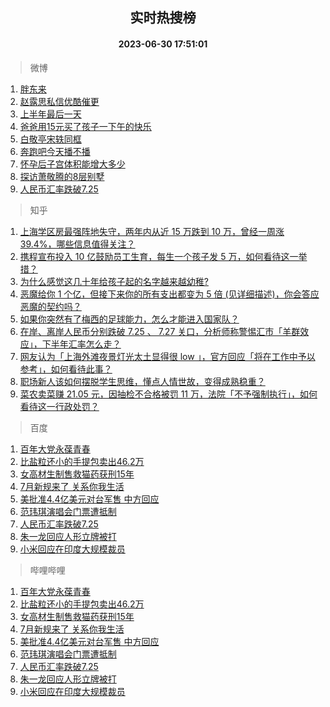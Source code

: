 <div align="center"><h2>实时热搜榜</h2><h4>2023-06-30 17:51:01</h4></div>

> 微博  

1. [胖东来](https://s.weibo.com/weibo?q=%E8%83%96%E4%B8%9C%E6%9D%A5&t=31&band_rank=1&Refer=top)<br />
2. [赵露思私信优酷催更](https://s.weibo.com/weibo?q=%23%E8%B5%B5%E9%9C%B2%E6%80%9D%E7%A7%81%E4%BF%A1%E4%BC%98%E9%85%B7%E5%82%AC%E6%9B%B4%23&t=31&band_rank=2&Refer=top)<br />
3. [上半年最后一天](https://s.weibo.com/weibo?q=%23%E4%B8%8A%E5%8D%8A%E5%B9%B4%E6%9C%80%E5%90%8E%E4%B8%80%E5%A4%A9%23&t=31&band_rank=3&Refer=top)<br />
4. [爸爸用15元买了孩子一下午的快乐](https://s.weibo.com/weibo?q=%23%E7%88%B8%E7%88%B8%E7%94%A815%E5%85%83%E4%B9%B0%E4%BA%86%E5%AD%A9%E5%AD%90%E4%B8%80%E4%B8%8B%E5%8D%88%E7%9A%84%E5%BF%AB%E4%B9%90%23&t=31&band_rank=4&Refer=top)<br />
5. [白敬亭宋轶同框](https://s.weibo.com/weibo?q=%23%E7%99%BD%E6%95%AC%E4%BA%AD%E5%AE%8B%E8%BD%B6%E5%90%8C%E6%A1%86%23&t=31&band_rank=5&Refer=top)<br />
6. [奔跑吧今天播不播](https://s.weibo.com/weibo?q=%23%E5%A5%94%E8%B7%91%E5%90%A7%E4%BB%8A%E5%A4%A9%E6%92%AD%E4%B8%8D%E6%92%AD%23&t=31&band_rank=6&Refer=top)<br />
7. [怀孕后子宫体积能增大多少](https://s.weibo.com/weibo?q=%23%E6%80%80%E5%AD%95%E5%90%8E%E5%AD%90%E5%AE%AB%E4%BD%93%E7%A7%AF%E8%83%BD%E5%A2%9E%E5%A4%A7%E5%A4%9A%E5%B0%91%23&t=31&band_rank=7&Refer=top)<br />
8. [探访萧敬腾的8层别墅](https://s.weibo.com/weibo?q=%23%E6%8E%A2%E8%AE%BF%E8%90%A7%E6%95%AC%E8%85%BE%E7%9A%848%E5%B1%82%E5%88%AB%E5%A2%85%23&t=31&band_rank=8&Refer=top)<br />
9. [人民币汇率跌破7.25](https://s.weibo.com/weibo?q=%23%E4%BA%BA%E6%B0%91%E5%B8%81%E6%B1%87%E7%8E%87%E8%B7%8C%E7%A0%B47.25%23&t=31&band_rank=9&Refer=top)<br />

> 知乎  

1. [上海学区房最强阵地失守，两年内从近 15 万跌到 10 万，曾经一周涨 39.4%，哪些信息值得关注？](https://www.zhihu.com/question/609355451)<br />
2. [携程宣布投入 10 亿鼓励员工生育，每生一个孩子发 5 万，如何看待这一举措？](https://www.zhihu.com/question/609562977)<br />
3. [为什么感觉这几十年给孩子起的名字越来越幼稚?](https://www.zhihu.com/question/608128511)<br />
4. [恶魔给你 1 个亿，但接下来你的所有支出都变为 5 倍 (见详细描述)，你会答应恶魔的契约吗？](https://www.zhihu.com/question/608441800)<br />
5. [如果你突然有了梅西的足球能力，怎么才能进入国家队？](https://www.zhihu.com/question/609482729)<br />
6. [在岸、离岸人民币分别跌破 7.25 、 7.27 关口，分析师称警惕汇市「羊群效应」，下半年汇率怎么走？](https://www.zhihu.com/question/609552420)<br />
7. [网友认为「上海外滩夜景灯光太土显得很 low 」，官方回应「将在工作中予以参考」，如何看待此事？](https://www.zhihu.com/question/609552731)<br />
8. [职场新人该如何摆脱学生思维，懂点人情世故，变得成熟稳重？](https://www.zhihu.com/question/393622464)<br />
9. [菜农卖菜赚 21.05 元，因抽检不合格被罚 11 万，法院「不予强制执行」，如何看待这一行政处罚？](https://www.zhihu.com/question/609558753)<br />

> 百度  

1. [百年大党永葆青春](https://www.baidu.com/s?wd=%E7%99%BE%E5%B9%B4%E5%A4%A7%E5%85%9A%E6%B0%B8%E8%91%86%E9%9D%92%E6%98%A5&sa=fyb_news&rsv_dl=fyb_news)<br />
2. [比盐粒还小的手提包卖出46.2万](https://www.baidu.com/s?wd=%E6%AF%94%E7%9B%90%E7%B2%92%E8%BF%98%E5%B0%8F%E7%9A%84%E6%89%8B%E6%8F%90%E5%8C%85%E5%8D%96%E5%87%BA46.2%E4%B8%87&sa=fyb_news&rsv_dl=fyb_news)<br />
3. [女高材生制售救猫药获刑15年](https://www.baidu.com/s?wd=%E5%A5%B3%E9%AB%98%E6%9D%90%E7%94%9F%E5%88%B6%E5%94%AE%E6%95%91%E7%8C%AB%E8%8D%AF%E8%8E%B7%E5%88%9115%E5%B9%B4&sa=fyb_news&rsv_dl=fyb_news)<br />
4. [7月新规来了 关系你我生活](https://www.baidu.com/s?wd=7%E6%9C%88%E6%96%B0%E8%A7%84%E6%9D%A5%E4%BA%86+%E5%85%B3%E7%B3%BB%E4%BD%A0%E6%88%91%E7%94%9F%E6%B4%BB&sa=fyb_news&rsv_dl=fyb_news)<br />
5. [美批准4.4亿美元对台军售 中方回应](https://www.baidu.com/s?wd=%E7%BE%8E%E6%89%B9%E5%87%864.4%E4%BA%BF%E7%BE%8E%E5%85%83%E5%AF%B9%E5%8F%B0%E5%86%9B%E5%94%AE+%E4%B8%AD%E6%96%B9%E5%9B%9E%E5%BA%94&sa=fyb_news&rsv_dl=fyb_news)<br />
6. [范玮琪演唱会门票遭抵制](https://www.baidu.com/s?wd=%E8%8C%83%E7%8E%AE%E7%90%AA%E6%BC%94%E5%94%B1%E4%BC%9A%E9%97%A8%E7%A5%A8%E9%81%AD%E6%8A%B5%E5%88%B6&sa=fyb_news&rsv_dl=fyb_news)<br />
7. [人民币汇率跌破7.25](https://www.baidu.com/s?wd=%E4%BA%BA%E6%B0%91%E5%B8%81%E6%B1%87%E7%8E%87%E8%B7%8C%E7%A0%B47.25&sa=fyb_news&rsv_dl=fyb_news)<br />
8. [朱一龙回应人形立牌被打](https://www.baidu.com/s?wd=%E6%9C%B1%E4%B8%80%E9%BE%99%E5%9B%9E%E5%BA%94%E4%BA%BA%E5%BD%A2%E7%AB%8B%E7%89%8C%E8%A2%AB%E6%89%93&sa=fyb_news&rsv_dl=fyb_news)<br />
9. [小米回应在印度大规模裁员](https://www.baidu.com/s?wd=%E5%B0%8F%E7%B1%B3%E5%9B%9E%E5%BA%94%E5%9C%A8%E5%8D%B0%E5%BA%A6%E5%A4%A7%E8%A7%84%E6%A8%A1%E8%A3%81%E5%91%98&sa=fyb_news&rsv_dl=fyb_news)<br />

> 哔哩哔哩  

1. [百年大党永葆青春](https://www.baidu.com/s?wd=%E7%99%BE%E5%B9%B4%E5%A4%A7%E5%85%9A%E6%B0%B8%E8%91%86%E9%9D%92%E6%98%A5&sa=fyb_news&rsv_dl=fyb_news)<br />
2. [比盐粒还小的手提包卖出46.2万](https://www.baidu.com/s?wd=%E6%AF%94%E7%9B%90%E7%B2%92%E8%BF%98%E5%B0%8F%E7%9A%84%E6%89%8B%E6%8F%90%E5%8C%85%E5%8D%96%E5%87%BA46.2%E4%B8%87&sa=fyb_news&rsv_dl=fyb_news)<br />
3. [女高材生制售救猫药获刑15年](https://www.baidu.com/s?wd=%E5%A5%B3%E9%AB%98%E6%9D%90%E7%94%9F%E5%88%B6%E5%94%AE%E6%95%91%E7%8C%AB%E8%8D%AF%E8%8E%B7%E5%88%9115%E5%B9%B4&sa=fyb_news&rsv_dl=fyb_news)<br />
4. [7月新规来了 关系你我生活](https://www.baidu.com/s?wd=7%E6%9C%88%E6%96%B0%E8%A7%84%E6%9D%A5%E4%BA%86+%E5%85%B3%E7%B3%BB%E4%BD%A0%E6%88%91%E7%94%9F%E6%B4%BB&sa=fyb_news&rsv_dl=fyb_news)<br />
5. [美批准4.4亿美元对台军售 中方回应](https://www.baidu.com/s?wd=%E7%BE%8E%E6%89%B9%E5%87%864.4%E4%BA%BF%E7%BE%8E%E5%85%83%E5%AF%B9%E5%8F%B0%E5%86%9B%E5%94%AE+%E4%B8%AD%E6%96%B9%E5%9B%9E%E5%BA%94&sa=fyb_news&rsv_dl=fyb_news)<br />
6. [范玮琪演唱会门票遭抵制](https://www.baidu.com/s?wd=%E8%8C%83%E7%8E%AE%E7%90%AA%E6%BC%94%E5%94%B1%E4%BC%9A%E9%97%A8%E7%A5%A8%E9%81%AD%E6%8A%B5%E5%88%B6&sa=fyb_news&rsv_dl=fyb_news)<br />
7. [人民币汇率跌破7.25](https://www.baidu.com/s?wd=%E4%BA%BA%E6%B0%91%E5%B8%81%E6%B1%87%E7%8E%87%E8%B7%8C%E7%A0%B47.25&sa=fyb_news&rsv_dl=fyb_news)<br />
8. [朱一龙回应人形立牌被打](https://www.baidu.com/s?wd=%E6%9C%B1%E4%B8%80%E9%BE%99%E5%9B%9E%E5%BA%94%E4%BA%BA%E5%BD%A2%E7%AB%8B%E7%89%8C%E8%A2%AB%E6%89%93&sa=fyb_news&rsv_dl=fyb_news)<br />
9. [小米回应在印度大规模裁员](https://www.baidu.com/s?wd=%E5%B0%8F%E7%B1%B3%E5%9B%9E%E5%BA%94%E5%9C%A8%E5%8D%B0%E5%BA%A6%E5%A4%A7%E8%A7%84%E6%A8%A1%E8%A3%81%E5%91%98&sa=fyb_news&rsv_dl=fyb_news)<br />
